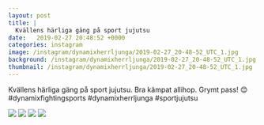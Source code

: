 ```yaml
---
layout: post
title: |
  Kvällens härliga gäng på sport jujutsu
date:   2019-02-27 20:48:52 +0000
categories: instagram
image: /instagram/dynamixherrljunga/2019-02-27_20-48-52_UTC_1.jpg
background: /instagram/dynamixherrljunga/2019-02-27_20-48-52_UTC_1.jpg
thumbnail: /instagram/dynamixherrljunga/2019-02-27_20-48-52_UTC_1.jpg
---
```

Kvällens härliga gäng på sport jujutsu. Bra kämpat allihop. Grymt pass! 😊 #dynamixfightingsports #dynamixherrljunga #sportjujutsu



<img src='/www-dynamix-herrljunga/instagram/dynamixherrljunga/2019-02-27_20-48-52_UTC_1.jpg' class='img-fluid' />


<img src='/www-dynamix-herrljunga/instagram/dynamixherrljunga/2019-02-27_20-48-52_UTC_2.jpg' class='img-fluid' />


<img src='/www-dynamix-herrljunga/instagram/dynamixherrljunga/2019-02-27_20-48-52_UTC_3.jpg' class='img-fluid' />


<img src='/www-dynamix-herrljunga/instagram/dynamixherrljunga/2019-02-27_20-48-52_UTC_4.jpg' class='img-fluid' />
